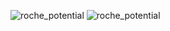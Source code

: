 ![roche_potential](https://github.com/user-attachments/assets/d83c5715-bdfe-403b-a25f-180a78550ed1)
![roche_potential](https://github.com/user-attachments/assets/a4f18d0e-2535-4397-ae88-36afed05686a)

